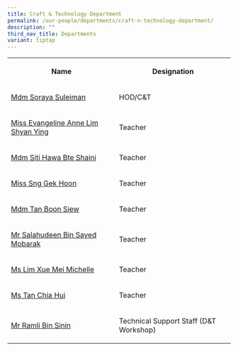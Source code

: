 ```yaml
---
title: Craft & Technology Department
permalink: /our-people/departments/craft-n-technology-department/
description: ""
third_nav_title: Departments
variant: tiptap
---
```

<table style="minWidth: 50px">
<colgroup>
<col>
<col>
</colgroup>
<tbody>
<tr>
<th rowspan="1" colspan="1">
<p>Name</p>
</th>
<th rowspan="1" colspan="1">
<p>Designation</p>
</th>
</tr>
<tr>
<td rowspan="1" colspan="1">
<p><a href="mailto:soraya_suleiman@schools.gov.sg" rel="noopener noreferrer nofollow" target="_blank">Mdm Soraya Suleiman</a>
</p>
</td>
<td rowspan="1" colspan="1">
<p>HOD/C&amp;T</p>
</td>
</tr>
<tr>
<td rowspan="1" colspan="1">
<p><a href="mailto:Evangeline_Anne_Lim_Shyan@schools.gov.sg" rel="noopener noreferrer nofollow" target="_blank">Miss Evangeline Anne Lim Shyan Ying</a>
</p>
</td>
<td rowspan="1" colspan="1">
<p>Teacher</p>
</td>
</tr>
<tr>
<td rowspan="1" colspan="1">
<p><a href="mailto:siti_hawa_shaini@schools.gov.sg" rel="noopener noreferrer nofollow" target="_blank">Mdm Siti Hawa Bte Shaini</a>
</p>
</td>
<td rowspan="1" colspan="1">
<p>Teacher</p>
</td>
</tr>
<tr>
<td rowspan="1" colspan="1">
<p><a href="mailto:sng_gek_hoon@schools.gov.sg" rel="noopener noreferrer nofollow" target="_blank">Miss Sng Gek Hoon</a>
</p>
</td>
<td rowspan="1" colspan="1">
<p>Teacher</p>
</td>
</tr>
<tr>
<td rowspan="1" colspan="1">
<p><a href="mailto:tan_boon_siew@schools.gov.sg" rel="noopener noreferrer nofollow" target="_blank">Mdm Tan Boon Siew</a>
</p>
</td>
<td rowspan="1" colspan="1">
<p>Teacher</p>
</td>
</tr>
<tr>
<td rowspan="1" colspan="1">
<p><a href="mailto:salahudeen_sayed_mobarak@schools.gov.sg" rel="noopener noreferrer nofollow" target="_blank">Mr Salahudeen Bin Sayed Mobarak</a>
</p>
</td>
<td rowspan="1" colspan="1">
<p>Teacher</p>
</td>
</tr>
<tr>
<td rowspan="1" colspan="1">
<p><a href="mailto:Lim_Xue_Mei_Michelle_A@schools.gov.sg" rel="noopener noreferrer nofollow" target="_blank">Ms Lim Xue Mei Michelle</a>
</p>
</td>
<td rowspan="1" colspan="1">
<p>Teacher</p>
</td>
</tr>
<tr>
<td rowspan="1" colspan="1">
<p><a href="mailto:tan_chia_hui@schools.gov.sg" rel="noopener nofollow" target="_blank">Ms Tan Chia Hui</a>
</p>
</td>
<td rowspan="1" colspan="1">
<p>Teacher</p>
</td>
</tr>
<tr>
<td rowspan="1" colspan="1">
<p><a href="mailto:ramli_sinin@schools.gov.sg" rel="noopener noreferrer nofollow" target="_blank">Mr Ramli Bin Sinin</a>
</p>
</td>
<td rowspan="1" colspan="1">
<p>Technical Support Staff (D&amp;T Workshop)</p>
</td>
</tr>
</tbody>
</table>
<p></p>